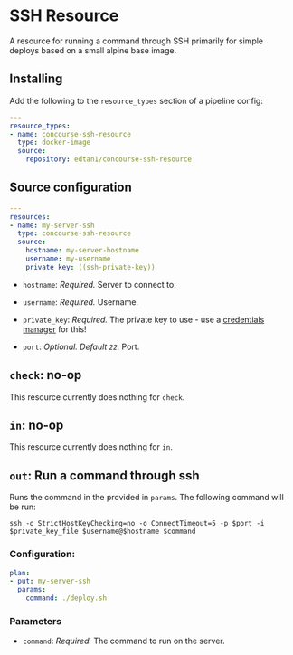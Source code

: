 # SSH Resource 

A resource for running a command through SSH primarily for simple deploys based on a small alpine base image.

## Installing

Add the following to the `resource_types` section of a pipeline config:

```yaml
---
resource_types:
- name: concourse-ssh-resource
  type: docker-image
  source:
    repository: edtan1/concourse-ssh-resource
```

## Source configuration

```yaml
---
resources:
- name: my-server-ssh
  type: concourse-ssh-resource
  source:
    hostname: my-server-hostname
    username: my-username
    private_key: ((ssh-private-key))
```

* `hostname`: *Required.* Server to connect to.

* `username`: *Required.* Username.

* `private_key`: *Required.* The private key to use - use a [credentials manager](https://concourse-ci.org/creds.html) for this!

* `port`: *Optional. Default `22`.* Port.

## `check`: no-op

This resource currently does nothing for `check`.

## `in`: no-op

This resource currently does nothing for `in`.

## `out`: Run a command through ssh

Runs the command in the provided in `params`.  The following command will be run:

```
ssh -o StrictHostKeyChecking=no -o ConnectTimeout=5 -p $port -i $private_key_file $username@$hostname $command
```

### Configuration:

``` yaml
plan:
- put: my-server-ssh
  params:
    command: ./deploy.sh
```

### Parameters

* `command`: *Required.* The command to run on the server.
